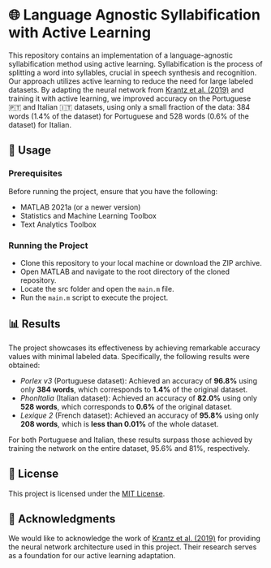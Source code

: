 # 🌐 Language Agnostic Syllabification with Active Learning

This repository contains an implementation of a language-agnostic syllabification method using active learning. Syllabification is the process of splitting a word into syllables, crucial in speech synthesis and recognition. Our approach utilizes active learning to reduce the need for large labeled datasets. By adapting the neural network from [Krantz et al. (2019)](https://arxiv.org/abs/1909.13362) and training it with active learning, we improved accuracy on the Portuguese 🇵🇹 and Italian 🇮🇹 datasets, using only a small fraction of the data: 384 words (1.4% of the dataset) for Portuguese and 528 words (0.6% of the dataset) for Italian.

## 🚀 Usage

### Prerequisites
Before running the project, ensure that you have the following:
- MATLAB 2021a (or a newer version)
- Statistics and Machine Learning Toolbox
- Text Analytics Toolbox

### Running the Project
- Clone this repository to your local machine or download the ZIP archive.
- Open MATLAB and navigate to the root directory of the cloned repository.
- Locate the src folder and open the `main.m` file.
- Run the `main.m` script to execute the project.

## 📊 Results
The project showcases its effectiveness by achieving remarkable accuracy values with minimal labeled data. Specifically, the following results were obtained:

- *Porlex v3* (Portuguese dataset): Achieved an accuracy of **96.8%** using only **384 words**, which corresponds to **1.4%** of the original dataset.
- *PhonItalia* (Italian dataset): Achieved an accuracy of **82.0%** using only **528 words**, which corresponds to **0.6%** of the original dataset.
- *Lexique 2* (French dataset): Achieved an accuracy of **95.8%** using only **208 words**, which is **less than 0.01%** of the whole dataset.

For both Portuguese and Italian, these results surpass those achieved by training the network on the entire dataset, 95.6% and 81%, respectively.

## 📜 License
This project is licensed under the [MIT License](LICENSE).

## 🎉 Acknowledgments
We would like to acknowledge the work of [Krantz et al. (2019)](https://arxiv.org/abs/1909.13362) for providing the neural network architecture used in this project. Their research serves as a foundation for our active learning adaptation.

